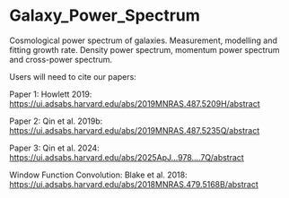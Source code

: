 # Galaxy_Power_Spectrum
Cosmological power spectrum of galaxies. Measurement, modelling and fitting growth rate. Density power spectrum, momentum power spectrum and cross-power spectrum.

Users will need to cite our papers:

Paper 1: Howlett 2019: https://ui.adsabs.harvard.edu/abs/2019MNRAS.487.5209H/abstract

Paper 2: Qin et al. 2019b: https://ui.adsabs.harvard.edu/abs/2019MNRAS.487.5235Q/abstract

Paper 3: Qin et al. 2024: https://ui.adsabs.harvard.edu/abs/2025ApJ...978....7Q/abstract

Window Function Convolution: Blake et al. 2018: https://ui.adsabs.harvard.edu/abs/2018MNRAS.479.5168B/abstract

